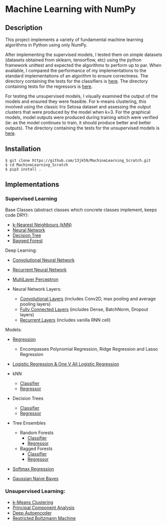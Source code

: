 # Machine Learning with NumPy

## Description

This project implements a variety of fundamental machine learning algorithms in Python using only NumPy.

After implementing the supervised models, I tested them on simple datasets (datasets obtained from sklearn, tensorflow, etc) using the python framework unittest and expected the algorithms to perform up to par. When available, I compared the performance of my implementations to the standard implementations of an algorithm to ensure correctness. The directory containing the tests for the classifiers is [here](https://github.com/13jk59/Machine-Learning-From-Scratch/tree/master/machine_learning_algorithms/supervised_learning/classifiers/Tests). The directory containing tests for the regressors is [here](https://github.com/13jk59/Machine-Learning-From-Scratch/tree/master/machine_learning_algorithms/supervised_learning/regression/Tests).

For testing the unsupervised models, I visually examined the output of the models and ensured they were feasible. For k-means clustering, this involved using the classic Iris Setosa dataset and assessing the output clusters that were produced by the model when k=3. For the graphical models, model outputs were produced during training which were verified (ie: as the model continues to train, it should produce better and better outputs). The directory containing the tests for the unsupervised models is [here](https://github.com/13jk59/Machine-Learning-From-Scratch/tree/master/machine_learning_algorithms/unsupervised_learning/Tests).

## Installation

```
$ git clone https://github.com/13jk59/MachineLearning_Scratch.git
$ cd MachineLearning_Scratch
$ pip3 install .
```

## Implementations

### Supervised Learning

Base Classes (abstract classes which concrete classes implement, keeps code DRY):

- [k-Nearest Neighbours (kNN)](https://github.com/13jk59/MachineLearning_Scratch/blob/master/machine_learning_algorithms/supervised_learning/base_classes/k_nearest_neighbours_base.py)
- [Neural Network](https://github.com/13jk59/MachineLearning_Scratch/blob/master/machine_learning_algorithms/neural_net_utility/neural_net_base.py)
- [Decision Tree](https://github.com/13jk59/MachineLearning_Scratch/blob/master/machine_learning_algorithms/supervised_learning/base_classes/DecisionTree.py)
- [Bagged Forest](https://github.com/13jk59/MachineLearning_Scratch/blob/master/machine_learning_algorithms/supervised_learning/base_classes/BaggedForest.py)

Deep Learning:

- [Convolutional Neural Network](https://github.com/13jk59/MachineLearning_Scratch/blob/master/machine_learning_algorithms/supervised_learning/classifiers/convolutional_neural_network.py)
- [Recurrent Neural Network](https://github.com/13jk59/MachineLearning_Scratch/blob/master/machine_learning_algorithms/supervised_learning/classifiers/recurrent_network.py)
- [MultiLayer Perceptron](https://github.com/13jk59/MachineLearning_Scratch/blob/master/machine_learning_algorithms/supervised_learning/classifiers/multi_layer_perceptron.py)

- Neural Network Layers:
  - [Convolutional Layers](https://github.com/13jk59/MachineLearning_Scratch/blob/master/machine_learning_algorithms/neural_net_utility/convolutional_layers.py) (includes Conv2D, max pooling and average pooling layers)
  - [Fully Connected Layers](https://github.com/13jk59/MachineLearning_Scratch/blob/master/machine_learning_algorithms/neural_net_utility/neural_net_layers.py) (includes Dense, BatchNorm, Dropout layers)
  - [Recurrent Layers](https://github.com/13jk59/MachineLearning_Scratch/blob/master/machine_learning_algorithms/neural_net_utility/reccurent_neural_net_layers.py) (includes vanilla RNN cell)

Models:

- [Regression](https://github.com/13jk59/MachineLearning_Scratch/blob/master/machine_learning_algorithms/supervised_learning/regression/linear_regression.py)

  - Encompasses Polynomial Regression, Ridge Regression and Lasso Regression

- [Logistic Regression & One V All Logistic Regression](https://github.com/13jk59/MachineLearning_Scratch/blob/master/machine_learning_algorithms/supervised_learning/classifiers/logistic_regression.py)

- kNN

  - [Classifier](https://github.com/13jk59/MachineLearning_Scratch/blob/master/machine_learning_algorithms/supervised_learning/classifiers/k_nearest_neighbours_classifier.py)
  - [Regressor](https://github.com/13jk59/MachineLearning_Scratch/blob/master/machine_learning_algorithms/supervised_learning/regression/k_nearest_neighbours_regressor.py)

- Decision Trees

  - [Classifier](https://github.com/13jk59/MachineLearning_Scratch/blob/master/machine_learning_algorithms/supervised_learning/classifiers/classification_tree.py)
  - [Regressor](https://github.com/13jk59/MachineLearning_Scratch/blob/master/machine_learning_algorithms/supervised_learning/regression/regression_tree.py)

- Tree Ensembles

  - Random Forests
    - [Classifier](https://github.com/13jk59/MachineLearning_Scratch/blob/master/machine_learning_algorithms/supervised_learning/classifiers/random_forest_classifier.py)
    - [Regressor](https://github.com/13jk59/MachineLearning_Scratch/blob/master/machine_learning_algorithms/supervised_learning/regression/random_forest_regressor.py)
  - Bagged Forests
    - [Classifier](https://github.com/13jk59/MachineLearning_Scratch/blob/master/machine_learning_algorithms/supervised_learning/classifiers/bagged_forest_classifier.py)
    - [Regressor](https://github.com/13jk59/MachineLearning_Scratch/blob/master/machine_learning_algorithms/supervised_learning/regression/bagged_forest_regressor.py)

- [Softmax Regression](https://github.com/13jk59/MachineLearning_Scratch/blob/master/machine_learning_algorithms/supervised_learning/classifiers/softmax_regression.py)
- [Gaussian Naive Bayes](https://github.com/13jk59/MachineLearning_Scratch/blob/master/machine_learning_algorithms/supervised_learning/classifiers/gaussian_naive_bayes.py)

### Unsupervised Learning:

- [k-Means Clustering](https://github.com/13jk59/MachineLearning_Scratch/blob/master/machine_learning_algorithms/unsupervised_learning/k_means.py)
- [Principal Component Analysis](https://github.com/13jk59/MachineLearning_Scratch/blob/master/machine_learning_algorithms/unsupervised_learning/PCA.py)
- [Deep Autoencoder](https://github.com/13jk59/MachineLearning_Scratch/blob/master/machine_learning_algorithms/unsupervised_learning/auto_encoder.py)
- [Restricted Boltzmann Machine](https://github.com/13jk59/MachineLearning_Scratch/blob/master/machine_learning_algorithms/unsupervised_learning/restricted_boltzmann_machine.py)
